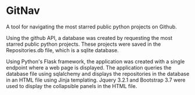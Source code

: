 # GitNav
A tool for navigating the most starred public python projects on Github.

Using the github API, a database was created by requesting the most starred public python projects.  These projects were saved in the Repositories.db file, which is a sqlite database.

Using Python's Flask framework, the application was created with a single endpoint where a web page is displayed.  The application queries the database file using sqlalchemy and displays the repositories in the database in an HTML file using Jinja templating.  Jquery 3.2.1 and Bootstrap 3.7 were used to display the collapsible panels in the HTML file.
